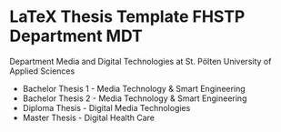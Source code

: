 LaTeX Thesis Template FHSTP Department MDT
==========================================

Department Media and Digital Technologies at St. Pölten University of Applied Sciences

* Bachelor Thesis 1 - Media Technology & Smart Engineering
* Bachelor Thesis 2 - Media Technology & Smart Engineering
* Diploma Thesis - Digital Media Technologies
* Master Thesis - Digital Health Care
